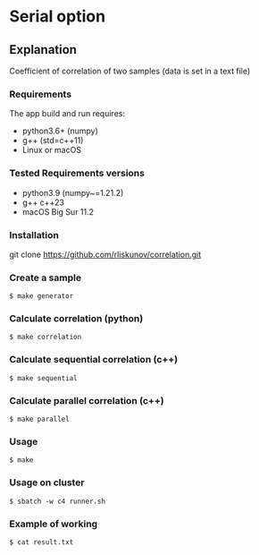 # Serial option

## Explanation

Coefficient of correlation of two samples (data is set in a text file)

### Requirements

The app build and run requires:

- python3.6+ (numpy)
- g++ (std=c++11)
- Linux or macOS

### Tested Requirements versions

- python3.9 (numpy~=1.21.2)
- g++ c++23
- macOS Big Sur 11.2

### Installation

git clone https://github.com/rliskunov/correlation.git

### Create a sample

    $ make generator

### Calculate correlation (python)

    $ make correlation

### Calculate sequential correlation (c++)

    $ make sequential

### Calculate parallel correlation (c++)

    $ make parallel

### Usage

    $ make

### Usage on cluster

    $ sbatch -w c4 runner.sh 

### Example of working

    $ cat result.txt

